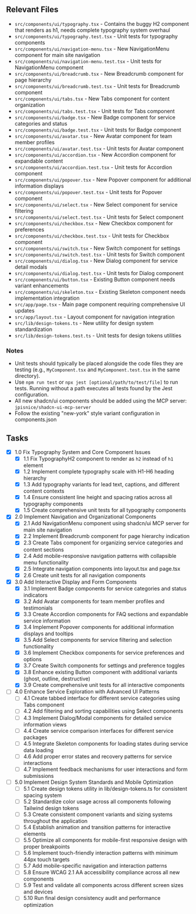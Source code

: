 ## Relevant Files

- `src/components/ui/typography.tsx` - Contains the buggy H2 component that renders as h1, needs complete typography system overhaul
- `src/components/ui/typography.test.tsx` - Unit tests for typography components
- `src/components/ui/navigation-menu.tsx` - New NavigationMenu component for main site navigation
- `src/components/ui/navigation-menu.test.tsx` - Unit tests for NavigationMenu component
- `src/components/ui/breadcrumb.tsx` - New Breadcrumb component for page hierarchy
- `src/components/ui/breadcrumb.test.tsx` - Unit tests for Breadcrumb component
- `src/components/ui/tabs.tsx` - New Tabs component for content organization
- `src/components/ui/tabs.test.tsx` - Unit tests for Tabs component
- `src/components/ui/badge.tsx` - New Badge component for service categories and status
- `src/components/ui/badge.test.tsx` - Unit tests for Badge component
- `src/components/ui/avatar.tsx` - New Avatar component for team member profiles
- `src/components/ui/avatar.test.tsx` - Unit tests for Avatar component
- `src/components/ui/accordion.tsx` - New Accordion component for expandable content
- `src/components/ui/accordion.test.tsx` - Unit tests for Accordion component
- `src/components/ui/popover.tsx` - New Popover component for additional information displays
- `src/components/ui/popover.test.tsx` - Unit tests for Popover component
- `src/components/ui/select.tsx` - New Select component for service filtering
- `src/components/ui/select.test.tsx` - Unit tests for Select component
- `src/components/ui/checkbox.tsx` - New Checkbox component for preferences
- `src/components/ui/checkbox.test.tsx` - Unit tests for Checkbox component
- `src/components/ui/switch.tsx` - New Switch component for settings
- `src/components/ui/switch.test.tsx` - Unit tests for Switch component
- `src/components/ui/dialog.tsx` - New Dialog component for service detail modals
- `src/components/ui/dialog.test.tsx` - Unit tests for Dialog component
- `src/components/ui/button.tsx` - Existing Button component needs variant enhancements
- `src/components/ui/skeleton.tsx` - Existing Skeleton component needs implementation integration
- `src/app/page.tsx` - Main page component requiring comprehensive UI updates
- `src/app/layout.tsx` - Layout component for navigation integration
- `src/lib/design-tokens.ts` - New utility for design system standardization
- `src/lib/design-tokens.test.ts` - Unit tests for design tokens utilities

### Notes

- Unit tests should typically be placed alongside the code files they are testing (e.g., `MyComponent.tsx` and `MyComponent.test.tsx` in the same directory).
- Use `npm run test` or `npx jest [optional/path/to/test/file]` to run tests. Running without a path executes all tests found by the Jest configuration.
- All new shadcn/ui components should be added using the MCP server: `jpisnice/shadcn-ui-mcp-server`
- Follow the existing "new-york" style variant configuration in components.json

## Tasks

- [x] 1.0 Fix Typography System and Core Component Issues
  - [x] 1.1 Fix TypographyH2 component to render as `h2` instead of `h1` element
  - [x] 1.2 Implement complete typography scale with H1-H6 heading hierarchy
  - [x] 1.3 Add typography variants for lead text, captions, and different content contexts
  - [x] 1.4 Ensure consistent line height and spacing ratios across all typography components
  - [x] 1.5 Create comprehensive unit tests for all typography components
- [x] 2.0 Implement Navigation and Organizational Components  
  - [x] 2.1 Add NavigationMenu component using shadcn/ui MCP server for main site navigation
  - [x] 2.2 Implement Breadcrumb component for page hierarchy indication
  - [x] 2.3 Create Tabs component for organizing service categories and content sections
  - [x] 2.4 Add mobile-responsive navigation patterns with collapsible menu functionality
  - [x] 2.5 Integrate navigation components into layout.tsx and page.tsx
  - [x] 2.6 Create unit tests for all navigation components
- [x] 3.0 Add Interactive Display and Form Components
  - [x] 3.1 Implement Badge components for service categories and status indicators
  - [x] 3.2 Add Avatar components for team member profiles and testimonials
  - [x] 3.3 Create Accordion components for FAQ sections and expandable service information
  - [x] 3.4 Implement Popover components for additional information displays and tooltips
  - [x] 3.5 Add Select components for service filtering and selection functionality
  - [x] 3.6 Implement Checkbox components for service preferences and options
  - [x] 3.7 Create Switch components for settings and preference toggles
  - [x] 3.8 Enhance existing Button component with additional variants (ghost, outline, destructive)
  - [x] 3.9 Create comprehensive unit tests for all interactive components
- [ ] 4.0 Enhance Service Exploration with Advanced UI Patterns
  - [ ] 4.1 Create tabbed interface for different service categories using Tabs component
  - [ ] 4.2 Add filtering and sorting capabilities using Select components
  - [ ] 4.3 Implement Dialog/Modal components for detailed service information views
  - [ ] 4.4 Create service comparison interfaces for different service packages
  - [ ] 4.5 Integrate Skeleton components for loading states during service data loading
  - [ ] 4.6 Add proper error states and recovery patterns for service interactions
  - [ ] 4.7 Implement feedback mechanisms for user interactions and form submissions
- [ ] 5.0 Implement Design System Standards and Mobile Optimization
  - [ ] 5.1 Create design tokens utility in lib/design-tokens.ts for consistent spacing system
  - [ ] 5.2 Standardize color usage across all components following Tailwind design tokens
  - [ ] 5.3 Create consistent component variants and sizing systems throughout the application
  - [ ] 5.4 Establish animation and transition patterns for interactive elements
  - [ ] 5.5 Optimize all components for mobile-first responsive design with proper breakpoints
  - [ ] 5.6 Implement touch-friendly interaction patterns with minimum 44px touch targets
  - [ ] 5.7 Add mobile-specific navigation and interaction patterns
  - [ ] 5.8 Ensure WCAG 2.1 AA accessibility compliance across all new components
  - [ ] 5.9 Test and validate all components across different screen sizes and devices
  - [ ] 5.10 Run final design consistency audit and performance optimization